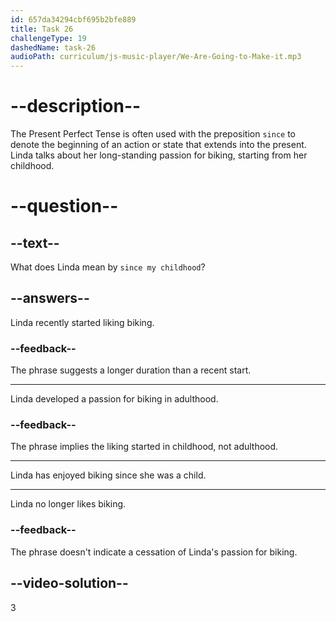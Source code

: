 ```yaml
---
id: 657da34294cbf695b2bfe889
title: Task 26
challengeType: 19
dashedName: task-26
audioPath: curriculum/js-music-player/We-Are-Going-to-Make-it.mp3
---
```


<!--
AUDIO REFERENCE: 
Linda: I do! I've liked riding my bike since my childhood. It's not just a hobby; it's a way of life to me.
-->

# --description--

The Present Perfect Tense is often used with the preposition `since` to denote the beginning of an action or state that extends into the present. Linda talks about her long-standing passion for biking, starting from her childhood.

# --question--

## --text--

What does Linda mean by `since my childhood`?

## --answers--

Linda recently started liking biking.

### --feedback--

The phrase suggests a longer duration than a recent start.

---

Linda developed a passion for biking in adulthood.

### --feedback--

The phrase implies the liking started in childhood, not adulthood.

---

Linda has enjoyed biking since she was a child.

---

Linda no longer likes biking.

### --feedback--

The phrase doesn't indicate a cessation of Linda's passion for biking.

## --video-solution--

3
